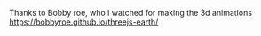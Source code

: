 Thanks to Bobby roe, who i watched for making the 3d animations
https://bobbyroe.github.io/threejs-earth/